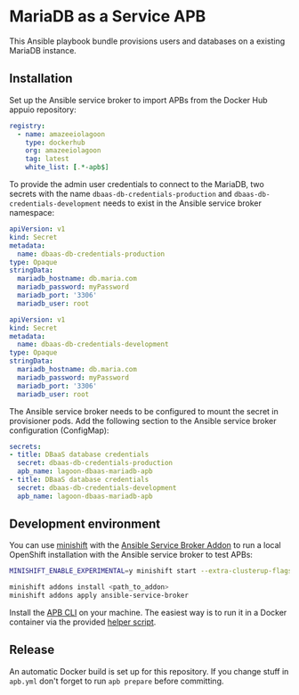 # MariaDB as a Service APB

This Ansible playbook bundle provisions users and databases on a existing MariaDB instance.

## Installation
Set up the Ansible service broker to import APBs from the Docker Hub appuio repository:
```yaml
registry:
  - name: amazeeiolagoon
    type: dockerhub
    org: amazeeiolagoon
    tag: latest
    white_list: [.*-apb$]
```

To provide the admin user credentials to connect to the MariaDB, two secrets with the name `dbaas-db-credentials-production` and `dbaas-db-credentials-development` needs to exist in the Ansible service broker namespace:
```yaml
apiVersion: v1
kind: Secret
metadata:
  name: dbaas-db-credentials-production
type: Opaque
stringData:
  mariadb_hostname: db.maria.com
  mariadb_password: myPassword
  mariadb_port: '3306'
  mariadb_user: root
```
```yaml
apiVersion: v1
kind: Secret
metadata:
  name: dbaas-db-credentials-development
type: Opaque
stringData:
  mariadb_hostname: db.maria.com
  mariadb_password: myPassword
  mariadb_port: '3306'
  mariadb_user: root
```
The Ansible service broker needs to be configured to mount the secret in provisioner pods. Add the following section to the Ansible service broker configuration (ConfigMap):
```yaml
secrets:
- title: DBaaS database credentials
  secret: dbaas-db-credentials-production
  apb_name: lagoon-dbaas-mariadb-apb
- title: DBaaS database credentials
  secret: dbaas-db-credentials-development
  apb_name: lagoon-dbaas-mariadb-apb
```

## Development environment
You can use [minishift](https://github.com/minishift/minishift) with the [Ansible Service Broker Addon](https://github.com/minishift/minishift-addons/tree/master/add-ons/ansible-service-broker) to run a local OpenShift installation with the Ansible service broker to test APBs:
```bash
MINISHIFT_ENABLE_EXPERIMENTAL=y minishift start --extra-clusterup-flags "--service-catalog" --openshift-version v3.9.0

minishift addons install <path_to_addon>
minishift addons apply ansible-service-broker
```

Install the [APB CLI](https://github.com/ansibleplaybookbundle/ansible-playbook-bundle/blob/master/docs/apb_cli.md#installing-the-apb-tool) on your machine. The easiest way is to run it in a Docker container via the provided [helper script](https://github.com/ansibleplaybookbundle/ansible-playbook-bundle/blob/master/scripts/apb-docker-run.sh).

## Release
An automatic Docker build is set up for this repository. If you change stuff in `apb.yml` don't forget to run `apb prepare` before committing.
